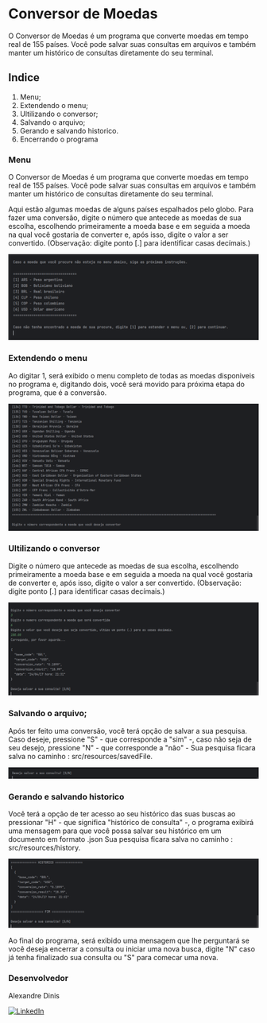 # Conversor de Moedas

O Conversor de Moedas é um programa que converte moedas em tempo real de 155 países. Você pode salvar suas consultas em arquivos e também manter um histórico de consultas diretamente do seu terminal.

## Indice

1. Menu;
2. Extendendo o menu;
3. Ultilizando o conversor;
4. Salvando o arquivo;
5. Gerando e salvando historico.
6. Encerrando o programa

### Menu

O Conversor de Moedas é um programa que converte moedas em tempo real de 155 países. Você pode salvar suas consultas
em arquivos e também manter um histórico de consultas diretamente do seu terminal.


Aqui estão algumas moedas de alguns países espalhados pelo globo. Para fazer uma conversão, digite o número que
antecede as moedas de sua escolha, escolhendo primeiramente a moeda base e em seguida a moeda na qual você gostaria de
converter e, após isso, digite o valor a ser convertido. (Observação: digite ponto [.] para identificar casas decímais.)

![imagens do menu](images/menu-inicial.png)

### Extendendo o menu
Ao digitar 1, será exibido o menu completo de todas as moedas disponiveis no programa e, digitando dois, você será 
movido para próxima etapa do programa, que é a conversão.

![imagens do menu](images/extensao-do-menu.png)

### Ultilizando o conversor
Digite o número que antecede as moedas de sua escolha, escolhendo primeiramente a moeda base e em seguida a moeda na
qual você gostaria de converter e, após isso, digite o valor a ser convertido. 
(Observação: digite ponto [.] para identificar casas decímais.)

![imagens do menu](images/ultilizando-o-conversor.png)

### Salvando o arquivo;
Após ter feito uma conversão, você terá opção de salvar a sua pesquisa. Caso deseje, pressione "S" - que corresponde a "sim" -, caso não seja de seu desejo, pressione "N" - que corresponde a "não" -
Sua pesquisa ficara salva no caminho : src/resources/savedFile.

![imagens do menu](images/salvando.png)

### Gerando e salvando historico

Você terá a opção de ter acesso ao seu histórico das suas buscas ao pressionar "H" - que 
significa "histórico de consulta" -, o programa exibirá uma mensagem para que você possa salvar seu histórico em um 
documento em formato .json
Sua pesquisa ficara salva no caminho : src/resources/history.

![imagens do menu](images/historico.png)

Ao final do programa, será exibido uma mensagem que lhe perguntará se você deseja encerrar a consulta ou iniciar
uma nova busca, digite "N" caso já tenha finalizado sua consulta ou "S" para comecar uma nova.

### Desenvolvedor

Alexandre Dinis

[![LinkedIn](https://img.shields.io/badge/LinkedIn-0077B5?style=for-the-badge&logo=linkedin&logoColor=white)](https://www.linkedin.com/in/alexandredinis)








